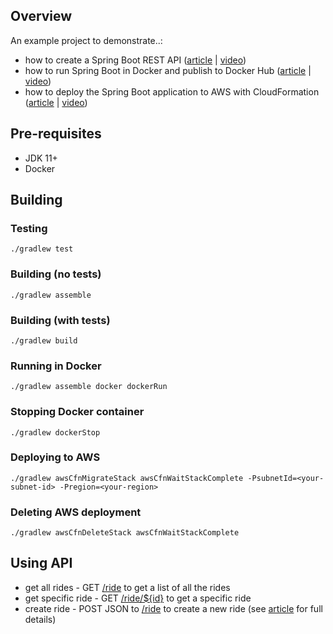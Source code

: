 ## Overview

An example project to demonstrate..:

* how to create a Spring Boot REST API ([article](https://tomgregory.com/building-a-spring-boot-application-in-jenkins/) | [video](https://youtu.be/sCcuUMn1vdM))
* how to run Spring Boot in Docker and publish to Docker Hub ([article](https://tomgregory.com/building-a-spring-boot-application-in-docker-and-jenkins/) | [video](https://youtu.be/Kc3Vw5vk1Lw))
* how to deploy the Spring Boot application to AWS with CloudFormation ([article](https://tomgregory.com/deploying-a-spring-boot-application-into-aws-with-jenkins/) | [video](https://youtu.be/5xh0nAYeZNc))

## Pre-requisites

* JDK 11+
* Docker

## Building

### Testing

`./gradlew test`

### Building (no tests)

`./gradlew assemble`

### Building (with tests)

`./gradlew build`

### Running in Docker

`./gradlew assemble docker dockerRun`

### Stopping Docker container

`./gradlew dockerStop`

### Deploying to AWS

`./gradlew awsCfnMigrateStack awsCfnWaitStackComplete -PsubnetId=<your-subnet-id> -Pregion=<your-region>`

### Deleting AWS deployment

`./gradlew awsCfnDeleteStack awsCfnWaitStackComplete`

## Using API

* get all rides - GET [/ride](http://localhost:8080/ride) to get a list of all the rides
* get specific ride - GET [/ride/${id}](http://localhost:8080/ride/1) to get a specific ride
* create ride - POST JSON to [/ride](http://localhost:8080/ride) to create a new ride 
(see [article](https://tomgregory.com/building-a-spring-boot-application-in-jenkins/#2_Trying_out_our_Spring_Boot_application) for full details)
